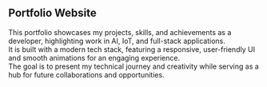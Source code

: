 ## Portfolio Website  
This portfolio showcases my projects, skills, and achievements as a developer, highlighting work in AI, IoT, and full-stack applications.  
It is built with a modern tech stack, featuring a responsive, user-friendly UI and smooth animations for an engaging experience.  
The goal is to present my technical journey and creativity while serving as a hub for future collaborations and opportunities.
